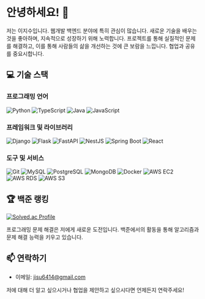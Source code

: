 
<!--
**jisoolee11/jisoolee11** is a ✨ _special_ ✨ repository because its `README.md` (this file) appears on your GitHub profile.

Here are some ideas to get you started:

- 🔭 I’m currently working on ...
- 🌱 I’m currently learning ...
- 👯 I’m looking to collaborate on ...
- 🤔 I’m looking for help with ...
- 💬 Ask me about ...
- 📫 How to reach me: ...
- 😄 Pronouns: ...
- ⚡ Fun fact: ...
-->

# 안녕하세요! 👋

저는 이지수입니다. 웹개발 백엔드 분야에 특히 관심이 많습니다. 새로운 기술을 배우는 것을 좋아하며, 지속적으로 성장하기 위해 노력합니다. 프로젝트를 통해 실질적인 문제를 해결하고, 이를 통해 사람들의 삶을 개선하는 것에 큰 보람을 느낍니다. 협업과 공유를 중요시합니다.

## 💻 기술 스택

### 프로그래밍 언어

![Python](https://img.shields.io/badge/-Python-3776AB?style=for-the-badge&logo=python&logoColor=white)
![TypeScript](https://img.shields.io/badge/-TypeScript-007ACC?style=for-the-badge&logo=typescript&logoColor=white)
![Java](https://img.shields.io/badge/-Java-ED8B00?style=for-the-badge&logo=java&logoColor=white)
![JavaScript](https://img.shields.io/badge/-JavaScript-F7DF1E?style=for-the-badge&logo=javascript&logoColor=black)

### 프레임워크 및 라이브러리

![Django](https://img.shields.io/badge/-Django-092E20?style=for-the-badge&logo=django&logoColor=white)
![Flask](https://img.shields.io/badge/-Flask-000000?style=for-the-badge&logo=flask&logoColor=white)
![FastAPI](https://img.shields.io/badge/-FastAPI-009688?style=for-the-badge&logo=fastapi&logoColor=white)
![NestJS](https://img.shields.io/badge/-NestJS-E0234E?style=for-the-badge&logo=nestjs&logoColor=white)
![Spring Boot](https://img.shields.io/badge/-Spring_Boot-6DB33F?style=for-the-badge&logo=springboot&logoColor=white)
![React](https://img.shields.io/badge/-React-61DAFB?style=for-the-badge&logo=react&logoColor=black)

### 도구 및 서비스

![Git](https://img.shields.io/badge/-Git-F05032?style=for-the-badge&logo=git&logoColor=white)
![MySQL](https://img.shields.io/badge/-MySQL-4479A1?style=for-the-badge&logo=mysql&logoColor=white)
![PostgreSQL](https://img.shields.io/badge/-PostgreSQL-4169E1?style=for-the-badge&logo=postgresql&logoColor=white)
![MongoDB](https://img.shields.io/badge/-MongoDB-47A248?style=for-the-badge&logo=mongodb&logoColor=white)
![Docker](https://img.shields.io/badge/-Docker-2496ED?style=for-the-badge&logo=docker&logoColor=white)
![AWS EC2](https://img.shields.io/badge/-AWS_EC2-FF9900?style=for-the-badge&logo=amazonec2&logoColor=white)
![AWS RDS](https://img.shields.io/badge/-AWS_RDS-527FFF?style=for-the-badge&logo=amazonrds&logoColor=white)
![AWS S3](https://img.shields.io/badge/-AWS_S3-569A31?style=for-the-badge&logo=amazons3&logoColor=white)


## 🏆 백준 랭킹

[![Solved.ac Profile](http://mazassumnida.wtf/api/v2/generate_badge?boj=jisoolee11)](https://solved.ac/jisoolee11)

프로그래밍 문제 해결은 저에게 새로운 도전입니다. 백준에서의 활동을 통해 알고리즘과 문제 해결 능력을 키우고 있습니다.

## 📫 연락하기

- 이메일: jisu6414@gmail.com

저에 대해 더 알고 싶으시거나 협업을 제안하고 싶으시다면 언제든지 연락주세요!
